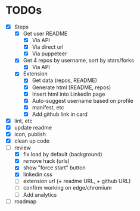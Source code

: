 # TODOs

- [x] Steps
  - [x] Get user README
    - [x] Via API
    - [x] Via direct url
    - [x] Via puppeteer
  - [x] Get 4 repos by username, sort by stars/forks
    - [x] Via API
  - [x] Extension
    - [x] Get data (repos, README)
    - [x] Generate html (README, repos)
    - [x] Insert html into LinkedIn page
    - [x] Auto-suggest username based on profile
    - [x] manifest, etc
    - [x] Add github link in card
- [x] lint, etc
- [x] update readme
- [x] icon, publish
- [x] clean up code
- [ ] review
  - [x] fix load by default (background)
  - [x] remove hack (urls)
  - [x] show "force start" button
  - [x] linkedin css
  - [ ] extension url (+ readme URL, + github URL)
  - [ ] confirm working on edge/chromium
  - [ ] Add analytics
- [ ] roadmap
